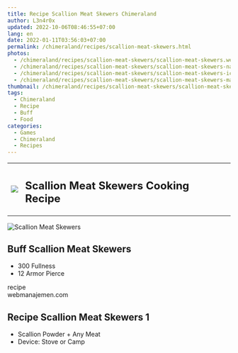 ```yaml
---
title: Recipe Scallion Meat Skewers Chimeraland
author: L3n4r0x
updated: 2022-10-06T08:46:55+07:00
lang: en
date: 2022-01-11T03:56:03+07:00
permalink: /chimeraland/recipes/scallion-meat-skewers.html
photos:
  - /chimeraland/recipes/scallion-meat-skewers/scallion-meat-skewers.webp
  - /chimeraland/recipes/scallion-meat-skewers/scallion-meat-skewers-name.webp
  - /chimeraland/recipes/scallion-meat-skewers/scallion-meat-skewers-icon.webp
  - /chimeraland/recipes/scallion-meat-skewers/scallion-meat-skewers-material.webp
thumbnail: /chimeraland/recipes/scallion-meat-skewers/scallion-meat-skewers.webp
tags:
  - Chimeraland
  - Recipe
  - Buff
  - Food
categories:
  - Games
  - Chimeraland
  - Recipes
---
```


<section id="bootstrap-wrapper">
  <link
    rel="stylesheet"
    href="https://cdn.statically.io/gh/dimaslanjaka/Web-Manajemen/40ac3225/css/bootstrap-4.5-wrapper.css"
  />
  <div class="row mb-2">
    <div class="col-md-12 mb-2">
      <table class="table" id="post-info">
        <tbody>
          <tr>
            <td>
              <img
                class="d-inline-block me-2"
                src="/chimeraland/recipes/scallion-meat-skewers/scallion-meat-skewers-icon.webp"
                width="auto"
                height="auto"
              />
            </td>
            <td><h1 class="fs-5">Scallion Meat Skewers Cooking Recipe</h1></td>
          </tr>
        </tbody>
      </table>
    </div>
  </div>
  <div class="card mb-2">
    <div class="row g-0">
      <div class="col-sm-4 position-relative mb-2">
        <img
          src="/chimeraland/recipes/scallion-meat-skewers/scallion-meat-skewers-material.webp"
          class="card-img fit-cover w-100 h-100"
          alt="Scallion Meat Skewers"
          data-fancybox="true"
        />
      </div>
      <div class="col-sm-8 mb-2">
        <div class="card-body">
          <h2 class="card-title fs-5">Buff Scallion Meat Skewers</h2>
          <div class="card-text">
            <ul>
              <li>300 Fullness</li>
              <li>12 Armor Pierce</li>
            </ul>
          </div>
          <span class="badge rounded-pill bg-dark text-white">recipe</span>
        </div>
        <div class="card-footer text-end text-muted">webmanajemen.com</div>
      </div>
    </div>
  </div>
  <div class="row mb-2">
    <div class="col-12 col-lg-6 recipe-item mb-2">
      <div class="card">
        <div class="card-body">
          <h2 class="card-title fs-5">Recipe Scallion Meat Skewers 1</h2>
          <div class="card-text">
            <ul>
              <li>Scallion Powder<span> + </span>Any Meat</li>
              <li>Device: Stove or Camp</li>
            </ul>
          </div>
        </div>
      </div>
    </div>
  </div>
</section>